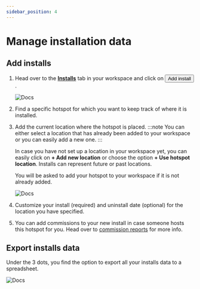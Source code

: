 ```yaml
---
sidebar_position: 4
---
```


# Manage installation data

## Add installs

1. Head over to the [**Installs**](https://app.hotspotty.net/workspace/installs) tab in your workspace and click on <button class="hotspotty-button">Add install</button>.

   ![Docs](/img/workspace/add-install.png)

2. Find a specific hotspot for which you want to keep track of where it is installed.
3. Add the current location where the hotspot is placed.
:::note
You can either select a location that has already been added to your workspace or you can easily add a new one.
:::

   In case you have not set up a location in your workspace yet, you can easily click on **+ Add new location** or choose the option **+ Use hotspot location**. Installs can represent future or past locations.

   You will be asked to add your hotspot to your workspace if it is not already added.

   ![Docs](/img/workspace/add-install-2.png)

4. Customize your install (required) and uninstall date (optional) for the location you have specified.
5. You can add commissions to your new install in case someone hosts this hotspot for you. Head over to [commission reports](../hotspotty-workspace/generate-commission-reports) for more info.

## Export installs data

Under the 3 dots, you find the option to export all your installs data to a spreadsheet.

![Docs](/img/workspace/add-install-export.png)

